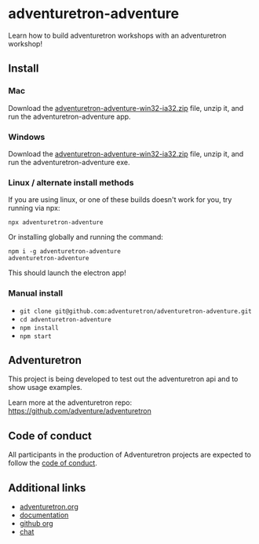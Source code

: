 # adventuretron-adventure

Learn how to build adventuretron workshops with an adventuretron workshop!

## Install 
### Mac

Download the [adventuretron-adventure-win32-ia32.zip](https://github.com/adventuretron/adventuretron-adventure/releases/latest) file, unzip it, and run the adventuretron-adventure app.

### Windows

Download the [adventuretron-adventure-win32-ia32.zip](https://github.com/adventuretron/adventuretron-adventure/releases/latest) file, unzip it, and run the adventuretron-adventure exe.

### Linux / alternate install methods

If you are using linux, or one of these builds doesn't work for you, try running via npx:

```
npx adventuretron-adventure
```

Or installing globally and running the command:

```
npm i -g adventuretron-adventure
adventuretron-adventure
```

This should launch the electron app!

### Manual install

- `git clone git@github.com:adventuretron/adventuretron-adventure.git`
- `cd adventuretron-adventure`
- `npm install`
- `npm start`


## Adventuretron

This project is being developed to test out the adventuretron api and to show usage examples.

Learn more at the adventuretron repo: https://github.com/adventure/adventuretron

## Code of conduct
All participants in the production of Adventuretron projects are expected to follow the [code of conduct](CONDUCT.md).

## Additional links
- [adventuretron.org](https://adventuretron.org)
- [documentation](https://docs.adventuretron.org)
- [github org](https://github.com/adventuretron)
- [chat](https://gitter.im/adventuretron/discuss)
